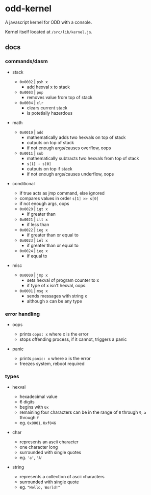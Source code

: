 # odd-kernel
A javascript kernel for ODD with a console.

Kernel itself located at `/src/lib/kernel.js`.

## docs
### commands/dasm
- stack
	- `0x0002` | `psh x`
		- add hexval x to stack
	- `0x0003` | `pop`
		- removes value from top of stack
	- `0x0004` | `clr`
		- clears current stack
		- is potetially hazerdous

- math
	- `0x0010` | `add`
		- mathematically adds two hexvals on top of stack
		- outputs on top of stack
		- if not enough args/causes overflow, oops
	- `0x0011` | `sub`
		- mathematically subtracts two hexvals from top of stack
		- `s[1] - s[0]`
		- outputs on top if stack
		- if not enough args/causes underflow, oops

- conditional
	- if true acts as jmp command, else ignored
	- compares values in order `s[1] >> s[0]`
	- if not enough args, oops
	- `0x0020` | `igt x`
		- if greater than
	- `0x0021` | `ilt x`
		- if less than
	- `0x0022` | `ieg x`
		- if greater than or equal to
	- `0x0023` | `iel x`
		- if greater than or equal to
	- `0x0024` | `ieq x`
		- if equal to

- misc
	- `0x0000` | `jmp x`
		- sets hexval of program counter to x
		- if type of x isn't hexval, oops
	- `0x0001` | `msg x`
		- sends messages with string x
		- although x can be any type

### error handling
- oops
	- prints `oops: x` where x is the error
	- stops offending process, if it cannot, triggers a panic

- panic
	- prints `panic: x` where x is the error
	- freezes system, reboot required

### types
- hexval
	- hexadecimal value
	- 6 digits
	- begins with `0x`
	- remaining four characters can be in the range of `0` through `9`, `a` through `f`
	- eg. `0x0001`, `0xf046`

- char
	- represents an ascii character
	- one character long
	- surrounded with single quotes
	- eg. `'a'`, `'A'`

- string
	- represents a collection of ascii characters
	- surrounded with single quote
	- eg. `"Hello, World!"`
